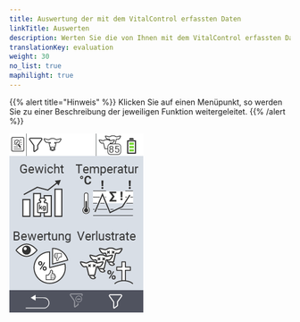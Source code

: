 ```yaml
---
title: Auswertung der mit dem VitalControl erfassten Daten
linkTitle: Auswerten
description: Werten Sie die von Ihnen mit dem VitalControl erfassten Daten aus.
translationKey: evaluation
weight: 30
no_list: true
maphilight: true
---
```

{{% alert title="Hinweis" %}}
Klicken Sie auf einen Menüpunkt, so werden Sie zu einer Beschreibung der jeweiligen Funktion weitergeleitet.
{{% /alert %}}

<img src="bilder/auswerten.png" alt="VitalControl Auswertung" title="Auswertung" usemap="#workmap" class="maphilight">

<map name="workmap">
  <area shape="rect" coords="0,40,116,160" alt="Gewicht" title="Werten Sie die mit dem VitalControl erfassten Gewichtswerte ihrer Tiere aus&#10;Mausklick: zur Dokumentation" href="/docs/auswertung/gewicht/">
  <area shape="rect" coords="0,160,116,280" alt="Bewertung" title="Werten Sie ihre gespeicherten Daten in der Rubrik Bewertung aus&#10;Mausklick: zur Dokumentation" href="/docs/auswertung/beurteilung-tiere/">
 
  <area shape="rect" coords="116,40,232,160" alt="Temperatur" title="Werten Sie ihre gespeicherten Daten in der Rubrik Temperatur aus&#10;Mausklick: zur Dokumentation" href="/docs/auswertung/temperatur/">
  <area shape="rect" coords="116,160,232,280" alt="Verlustrate" title="Werten Sie ihre gespeicherten Daten in der Rubrik Verlustraten aus&#10;Mausklick: zur Dokumentation" href="/docs/auswertung/verlustrate/">
</map>
